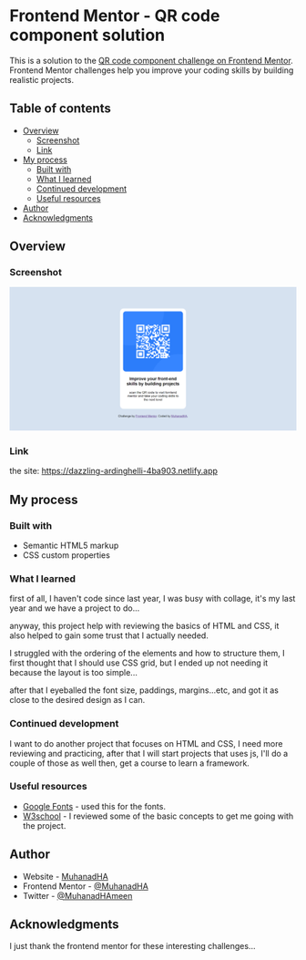 # Frontend Mentor - QR code component solution

This is a solution to the [QR code component challenge on Frontend Mentor](https://www.frontendmentor.io/challenges/qr-code-component-iux_sIO_H). Frontend Mentor challenges help you improve your coding skills by building realistic projects. 

## Table of contents

- [Overview](#overview)
  - [Screenshot](#screenshot)
  - [Link](#link)
- [My process](#my-process)
  - [Built with](#built-with)
  - [What I learned](#what-i-learned)
  - [Continued development](#continued-development)
  - [Useful resources](#useful-resources)
- [Author](#author)
- [Acknowledgments](#acknowledgments)



## Overview

### Screenshot

![](./images/screenshot/screenshot.png)

### Link

the site:
https://dazzling-ardinghelli-4ba903.netlify.app

## My process

### Built with

- Semantic HTML5 markup
- CSS custom properties


### What I learned

first of all, I haven't code since last year, I was busy with collage, it's my last year and we have a project to do...

anyway, this project help with reviewing the basics of HTML and CSS, it also helped to gain some trust that I actually needed.

I struggled with the ordering of the elements and how to structure them, I first thought that I should use CSS grid, but I ended up not needing it because the layout is too simple...

after that I eyeballed the font size, paddings, margins...etc, and got it as close to the desired design as I can.

### Continued development

I want to do another project that focuses on HTML and CSS, I need more reviewing and practicing, after that I will start projects that uses js, I'll do a couple of those as well then, get a course to learn a framework.

### Useful resources

- [Google Fonts](https://fonts.google.com/) - used this for the fonts.
- [W3school](https://www.w3schools.com/) - I reviewed some of the basic concepts to get me going with the project.

## Author

- Website - [MuhanadHA](https://github.com/MuhanadHA/)
- Frontend Mentor - [@MuhanadHA](https://www.frontendmentor.io/profile/yourusername)
- Twitter - [@MuhanadHAmeen](https://twitter.com/MuhanadHAmeen)


## Acknowledgments

I just thank the frontend mentor for these interesting challenges...
